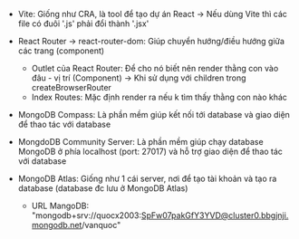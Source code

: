 
- Vite: Giống như CRA, là tool để tạo dự án React -> Nếu dùng Vite thì các file có đuôi '.js' phải đổi thành '.jsx'

- React Router -> react-router-dom: Giúp chuyển hướng/điều hướng giữa các trang (component)
    + Outlet của React Router: Để cho nó biết nên render thằng con vào đâu - vị trí (Component) -> Khi sử dụng với children trong createBrowserRouter
    + Index Routes: Mặc định render ra nếu k tìm thấy thằng con nào khác

- MongoDB Compass: Là phần mềm giúp kết nối tới database và giao diện để thao tác với database
- MongdoDB Community Server: Là phần mềm giúp chạy database MongoDB ở phía localhost (port: 27017) và hỗ trợ giao diện để thao tác với database 
- MongoDB Atlas: Giống như 1 cái server, nơi để tạo tài khoản và tạo ra database (database đc lưu ở MongoDB Atlas)
    + URL MangoDB: "mongodb+srv://quocx2003:SpFw07pakGfY3YVD@cluster0.bbgjnji.mongodb.net/vanquoc"
